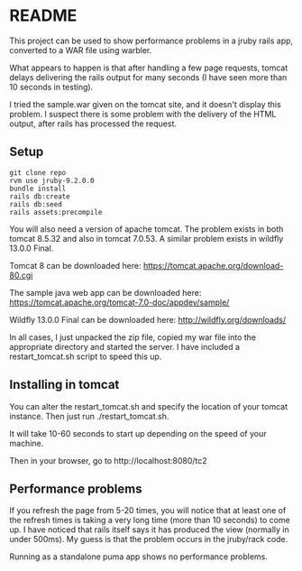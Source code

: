 # README

This project can be used to show performance problems in a jruby rails app, converted to a
WAR file using warbler.

What appears to happen is that after handling a few page requests, tomcat delays delivering
the rails output for many seconds (I have seen more than 10 seconds in testing).

I tried the sample.war given on the tomcat site, and it doesn't display this problem.
I suspect there is some problem with the delivery of the HTML output, after rails has
processed the request.
 
## Setup

```
git clone repo
rvm use jruby-9.2.0.0
bundle install
rails db:create
rails db:seed
rails assets:precompile
```

You will also need a version of apache tomcat. The problem exists in both tomcat 8.5.32 and
also in tomcat 7.0.53. A similar problem exists in wildfly 13.0.0 Final.

Tomcat 8 can be downloaded here: https://tomcat.apache.org/download-80.cgi

The sample java web app can be downloaded here: https://tomcat.apache.org/tomcat-7.0-doc/appdev/sample/

Wildfly 13.0.0 Final can be downloaded here: http://wildfly.org/downloads/

In all cases, I just unpacked the zip file, copied my war file into the appropriate
directory and started the server. I have included a restart_tomcat.sh script to speed this up.

## Installing in tomcat

You can alter the restart_tomcat.sh and specify the location of your tomcat instance.
Then just run ./restart_tomcat.sh.

It will take 10-60 seconds to start up depending on the speed of your machine.

Then in your browser, go to http://localhost:8080/tc2

## Performance problems

If you refresh the page from 5-20 times, you will notice that at least one of the
refresh times is taking a very long time (more than 10 seconds) to come up.
I have noticed that rails itself says it has produced the view (normally in under 500ms).
My guess is that the problem occurs in the jruby/rack code.

Running as a standalone puma app shows no performance problems.
 
